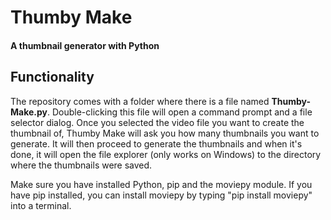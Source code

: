 # Thumby Make
#### A thumbnail generator with Python

## Functionality
The repository comes with a folder where there is a file named **Thumby-Make.py**. Double-clicking this file will open a command prompt and a file selector dialog. Once you selected the video file you want to create the thumbnail of, Thumby Make will ask you how many thumbnails you want to generate. It will then proceed to generate the thumbnails and when it's done, it will open the file explorer (only works on Windows) to the directory where the thumbnails were saved.

Make sure you have installed Python, pip and the moviepy module. If you have pip installed, you can install moviepy by typing "pip install moviepy" into a terminal.
